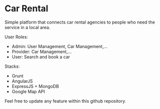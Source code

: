 # Car Rental
Simple platform that connects car rental agencies to people who need the service in a local area.

User Roles:
- Admin: User Management, Car Management,...
- Provider: Car Management,...
- User: Search and book a car

Stacks:
- Grunt
- AngularJS
- ExpressJS + MongoDB
- Google Map API

Feel free to update any feature within this github repository.

